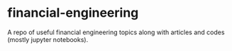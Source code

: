 # financial-engineering
A repo of useful financial engineering topics along with articles and codes (mostly jupyter notebooks).
